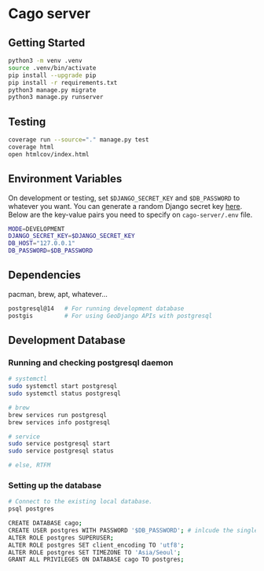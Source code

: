 # Cago server

## Getting Started

```bash
python3 -m venv .venv
source .venv/bin/activate
pip install --upgrade pip
pip install -r requirements.txt
python3 manage.py migrate
python3 manage.py runserver
```

## Testing

```bash
coverage run --source="." manage.py test
coverage html
open htmlcov/index.html
```

## Environment Variables

On development or testing, set `$DJANGO_SECRET_KEY` and `$DB_PASSWORD` to whatever you want. You can generate a random Django secret key [here](https://djecrety.ir/). Below are the key-value pairs you need to specify on `cago-server/.env` file.

```bash
MODE=DEVELOPMENT
DJANGO_SECRET_KEY=$DJANGO_SECRET_KEY
DB_HOST="127.0.0.1"
DB_PASSWORD=$DB_PASSWORD
```

## Dependencies

pacman, brew, apt, whatever...

```bash
postgresql@14   # For running development database
postgis         # For using GeoDjango APIs with postgresql
```

## Development Database

### Running and checking postgresql daemon
```bash
# systemctl
sudo systemctl start postgresql
sudo systemctl status postgresql

# brew
brew services run postgresql
brew services info postgresql

# service
sudo service postgresql start
sudo service postgresql status

# else, RTFM
```

### Setting up the database

```bash
# Connect to the existing local database.
psql postgres

CREATE DATABASE cago;
CREATE USER postgres WITH PASSWORD '$DB_PASSWORD'; # inlcude the single quotes
ALTER ROLE postgres SUPERUSER;
ALTER ROLE postgres SET client_encoding TO 'utf8';
ALTER ROLE postgres SET TIMEZONE TO 'Asia/Seoul';
GRANT ALL PRIVILEGES ON DATABASE cago TO postgres;
```

